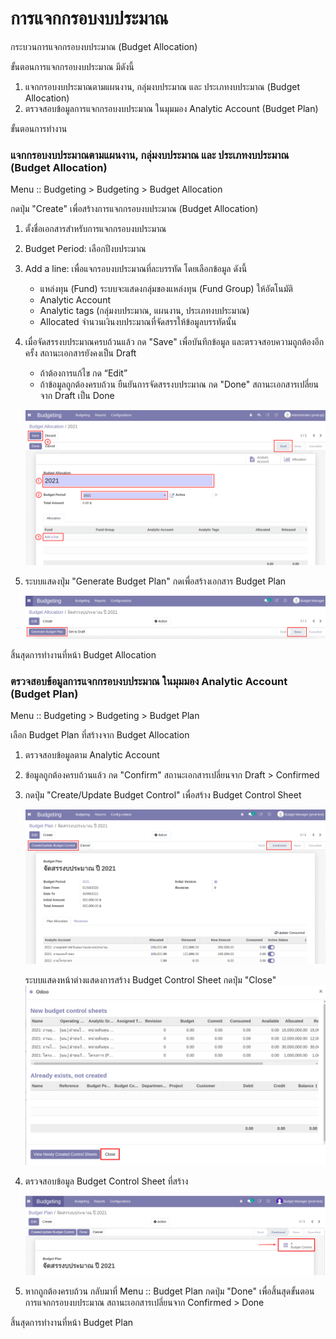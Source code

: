 # การแจกกรอบงบประมาณ
กระบวนการแจกกรอบงบประมาณ (Budget Allocation)

ขั้นตอนการแจกกรอบงบประมาณ มีดังนี้

1. แจกกรอบงบประมาณตามแผนงาน, กลุ่มงบประมาณ และ ประเภทงบประมาณ (Budget Allocation)
2. ตรวจสอบข้อมูลการแจกกรอบงบประมาณ ในมุมมอง Analytic Account (Budget Plan)

ขั้นตอนการทำงาน

### แจกกรอบงบประมาณตามแผนงาน, กลุ่มงบประมาณ และ ประเภทงบประมาณ (Budget Allocation)

Menu :: Budgeting > Budgeting > Budget Allocation

กดปุ่ม "Create" เพื่อสร้างการแจกกรอบงบประมาณ (Budget Allocation)

1. ตั้งชื่อเอกสารสำหรับการแจกกรอบงบประมาณ
2. Budget Period: เลือกปีงบประมาณ
3. Add a line: เพื่อแจกรอบงบประมาณที่ละบรรทัด โดยเลือกข้อมูล ดังนี้
    * แหล่งทุน (Fund) ระบบจะแสดงกลุ่มของแหล่งทุน (Fund Group) ให้อัตโนมัติ
    * Analytic Account 
    * Analytic tags (กลุ่มงบประมาณ, แผนงาน, ประเภทงบประมาณ)
    * Allocated จำนวนเงินงบประมาณที่จัดสรรให้ข้อมูลบรรทัดนั้น
4. เมื่อจัดสรรงบประมาณครบถ้วนแล้ว กด "Save" เพื่อบันทึกข้อมูล และตรวจสอบความถูกต้องอีกครั้ง สถานะเอกสารยังคงเป็น Draft
    * ถ้าต้องการแก้ไข กด “Edit”
    * ถ้าข้อมูลถูกต้องครบถ้วน ยืนยันการจัดสรรงบประมาณ กด "Done" สถานะเอกสารเปลี่ยนจาก Draft เป็น Done

    ![create budget allocation](img/budget_allocation.png)

5. ระบบแสดงปุ่ม "Generate Budget Plan" กดเพื่อสร้างเอกสาร Budget Plan
 
    ![generate budget plan](img/generate_bp.png)

สิ้นสุดการทำงานที่หน้า Budget Allocation

### ตรวจสอบข้อมูลการแจกกรอบงบประมาณ ในมุมมอง Analytic Account (Budget Plan)

Menu :: Budgeting > Budgeting > Budget Plan

เลือก Budget Plan ที่สร้างจาก Budget Allocation

1. ตรวจสอบข้อมูลตาม Analytic Account
2. ข้อมูลถูกต้องครบถ้วนแล้ว กด "Confirm" สถานะเอกสารเปลี่ยนจาก Draft > Confirmed
3. กดปุ่ม "Create/Update Budget Control" เพื่อสร้าง Budget Control Sheet
    
    ![budget plan](img/budget_plan.png)

    ระบบแสดงหน้าต่างแสดงการสร้าง Budget Control Sheet กดปุ่ม "Close"
    ![close](img/close.png)

4. ตรวจสอบข้อมูล Budget Control Sheet ที่สร้าง

    ![verlify BCS](img/bcs.png)

5. หากถูกต้องครบถ้วน กลับมาที่ Menu :: Budget Plan กดปุ่ม "Done" เพื่อสิ้นสุดขั้นตอนการแจกกรอบงบประมาณ
    สถานะเอกสารเปลี่ยนจาก Confirmed > Done

สิ้นสุดการทำงานที่หน้า Budget Plan